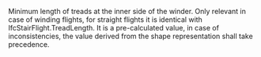 Minimum length of treads at the inner side of the winder. 
Only relevant in case of winding flights, for straight flights it is identical with IfcStairFlight.TreadLength. It is a pre-calculated value, in case of inconsistencies, the value derived from the shape representation shall take precedence.
